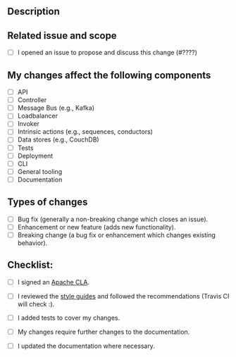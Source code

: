 
<!--- Provide a concise summary of your changes in the Title -->

## Description
<!--- Provide a detailed description of your changes. -->
<!--- Include details of what problem you are solving and how your changes are tested. -->

## Related issue and scope
<!--- Please include a link to a related issue if there is one. -->
- [ ] I opened an issue to propose and discuss this change (#????)

## My changes affect the following components
<!--- Select below all system components are affected by your change. -->
<!--- Enter an `x` in all applicable boxes. -->
- [ ] API
- [ ] Controller
- [ ] Message Bus (e.g., Kafka)
- [ ] Loadbalancer
- [ ] Invoker
- [ ] Intrinsic actions (e.g., sequences, conductors)
- [ ] Data stores (e.g., CouchDB)
- [ ] Tests
- [ ] Deployment
- [ ] CLI
- [ ] General tooling
- [ ] Documentation

## Types of changes
<!--- What types of changes does your code introduce? Use `x` in all the boxes that apply: -->
- [ ] Bug fix (generally a non-breaking change which closes an issue).
- [ ] Enhancement or new feature (adds new functionality).
- [ ] Breaking change (a bug fix or enhancement which changes existing behavior).

## Checklist:
<!--- Please review the points below which help you make sure you've covered all aspects of the change you're making. -->

- [ ] I signed an [Apache CLA](https://github.com/apache/incubator-openwhisk/blob/master/CONTRIBUTING.md).
- [ ] I reviewed the [style guides](https://github.com/apache/incubator-openwhisk/wiki/Contributing:-Git-guidelines#code-readiness) and followed the recommendations (Travis CI will check :).
- [ ] I added tests to cover my changes.
- [ ] My changes require further changes to the documentation.
- [ ] I updated the documentation where necessary.

